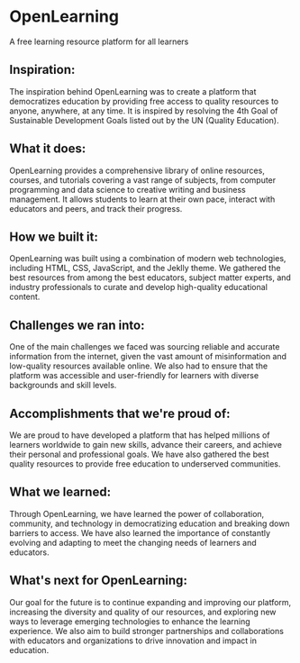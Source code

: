 # OpenLearning
A free learning resource platform for all learners
## Inspiration:
The inspiration behind OpenLearning was to create a platform that democratizes education by providing free access to quality resources to anyone, anywhere, at any time. It is inspired by resolving the 4th Goal of Sustainable Development Goals listed out by the UN (Quality Education).

## What it does:
OpenLearning provides a comprehensive library of online resources, courses, and tutorials covering a vast range of subjects, from computer programming and data science to creative writing and business management. It allows students to learn at their own pace, interact with educators and peers, and track their progress.

## How we built it:
OpenLearning was built using a combination of modern web technologies, including HTML, CSS, JavaScript, and the Jeklly theme. We gathered the best resources from among the best educators, subject matter experts, and industry professionals to curate and develop high-quality educational content.

## Challenges we ran into:
One of the main challenges we faced was sourcing reliable and accurate information from the internet, given the vast amount of misinformation and low-quality resources available online. We also had to ensure that the platform was accessible and user-friendly for learners with diverse backgrounds and skill levels.

## Accomplishments that we're proud of:
We are proud to have developed a platform that has helped millions of learners worldwide to gain new skills, advance their careers, and achieve their personal and professional goals. We have also gathered the best quality resources to provide free education to underserved communities.

## What we learned:
Through OpenLearning, we have learned the power of collaboration, community, and technology in democratizing education and breaking down barriers to access. We have also learned the importance of constantly evolving and adapting to meet the changing needs of learners and educators.

## What's next for OpenLearning:
Our goal for the future is to continue expanding and improving our platform, increasing the diversity and quality of our resources, and exploring new ways to leverage emerging technologies to enhance the learning experience. We also aim to build stronger partnerships and collaborations with educators and organizations to drive innovation and impact in education.
